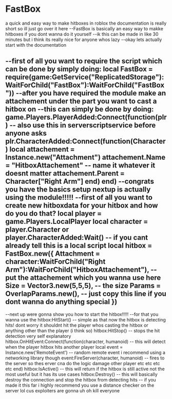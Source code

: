 # FastBox
a quick and easy way to make hitboxes in roblox
the documentation is really short so ill just go over it here
--FastBox is basically an easy way to makke hitboxes if you dont wanna do it yourself
--ik this can be made in like 30 minutes but i think its really nice for anyone whos lazy
--okay lets actually start with the documentation

--first of all you want to require the script which can be done by simply doing:
local FastBox = require(game:GetService("ReplicatedStorage"):WaitForChild("FastBox"):WaitForChild("FastBox"))
--after you have required the module make an attachement under the part you want to cast a hitbox on
--this can simply be done by doing:
game.Players.PlayerAdded:Connect(function(plr) -- also use this in serverscriptservice before anyone asks
	plr.CharacterAdded:Connect(function(Character)
		local attachement = Instance.new("Attachment")
		attachement.Name = "HitboxAttachement"  -- name it whatever it doesnt matter
		attachement.Parent = Character["Right Arm"]
	end)
end)
--congrats you have the basics setup nextup is actually using the module!!!!!
--first of all you want to create new hitboxdata for your hitbox and how do you do that?
local player = game.Players.LocalPlayer 
local character = player.Character or player.CharacterAdded:Wait() -- if you cant already tell this is a local script
local hitbox = FastBox.new({
	Attachment = character:WaitForChild("Right Arm"):WaitForChild("HitboxAttachement"), -- put the attachement which you wanna use here
	Size = Vector3.new(5,5,5), -- the size
	Params = OverlapParams.new(), -- just copy this line if you dont wanna do anything special
})
--
--next up were gonna show you how to start the hitbox!!!!!
--for that you wanna use the 
hitbox:HitStart() -- simple as that now the hitbox is detecting hits! dont worry it shouldnt hit the player whos casting the hitbox or anything other than the player (i think so)
hitbox:HitStop() -- stops the hit detection very self explanatory
hitbox.OnHitEvent:Connect(function(character, humanoid) -- this will detect when the player hitbox hits another player
	local event = Instance.new('RemoteEvent') -- random remote event i recommend using a networking library though
	event:FireServer(character, humanoid) -- fires to the server so thes erver cna do the logic damage other player etc etc etc etc
end)
hitbox:IsActive() -- this will return if the hitbox is still active not the most useful but it has its use cases
hitbox:Destroy() -- this will basically destroy the connection and stop the hitbox from detecting hits
-- if you made it this far i highly recommend you use a distance checker on the server lol cus exploiters are gonna uh oh kill everyone
